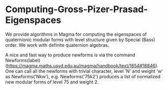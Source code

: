 # Computing-Gross-Pizer-Prasad-Eigenspaces
We provide algorithms in Magma for computing the eigenspaces of quaternionic modular forms with level structure given by Special (Bass) order. We work with definite quaternion algebras.


A nice and fast way to produce newforms is via the command Newforms(label) (https://magma.maths.usyd.edu.au/magma/handbook/text/1654#18846). One can call all the newforms with trivial character, level 'N' and weight 'w' as Newforms('Nkw'), e.g. Newforms('75k2') produces a list of normalized new modular forms of level 75 and weight 2.
